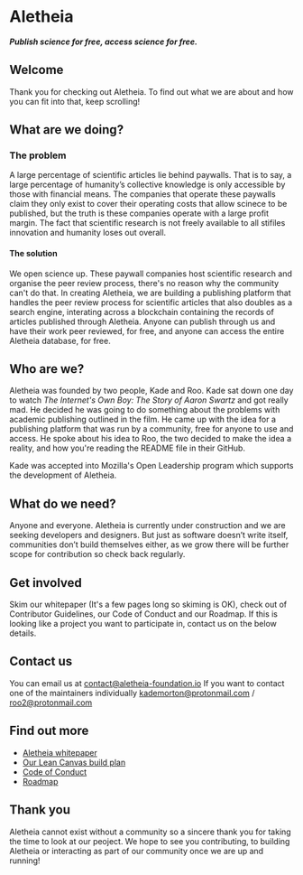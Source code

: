# Aletheia

_**Publish science for free, access science for free.**_

## Welcome

Thank you for checking out Aletheia. To find out what we are about and how you can fit into that, keep scrolling!

## What are we doing?

### The problem

A large percentage of scientific articles lie behind paywalls. That is to say, a large percentage of humanity’s collective knowledge is only accessible by those with financial means. The companies that operate these paywalls claim they only exist to cover their operating costs that allow scinece to be published, but the truth is these companies operate with a large profit margin. The fact that scientific research is not freely available to all stifiles innovation and humanity loses out overall.

#### The solution

We open science up. These paywall companies host scientific research and organise the peer review process, there's no reason why the community can't do that. In creating Aletheia, we are building a publishing platform that handles the peer review process for scientific articles that also doubles as a search engine, interating across a blockchain containing the records of articles published through Aletheia. Anyone can publish through us and have their work peer reviewed, for free, and anyone can access the entire Aletheia database, for free. 

## Who are we?

Aletheia was founded by two people, Kade and Roo. Kade sat down one day to watch _The Internet's Own Boy: The Story of Aaron Swartz_ and got really mad. He decided he was going to do something about the problems with academic publishing outlined in the film. He came up with the idea for a publishing platform that was run by a community, free for anyone to use and access. He spoke about his idea to Roo, the two decided to make the idea a reality, and how you're reading the README file in their GitHub.

Kade was accepted into Mozilla's Open Leadership program which supports the development of Aletheia.

## What do we need?

Anyone and everyone. Aletheia is currently under construction and we are seeking developers and designers. But just as software doesn’t write itself, communities don’t build themselves either, as we grow there will be further scope for contribution so check back regularly.

## Get involved

Skim our whitepaper (It's a few pages long so skiming is OK), check out of Contributor Guidelines, our Code of Conduct and our Roadmap. If this is looking like a project you want to participate in, contact us on the below details.

## Contact us

You can email us at contact@aletheia-foundation.io If you want to contact one of the maintainers individually kademorton@protonmail.com / roo2@protonmail.com 

## Find out more

* [Aletheia whitepaper](https://github.com/aletheia-foundation/whitepaper)
* [Our Lean Canvas build plan](https://docs.google.com/presentation/d/1Joti0YzRRg9qDcwiIjfHtvckJNUCguQJol9K22GriFE/edit#slide=id.p)
* [Code of Conduct](https://github.com/aletheia-foundation/admin/blob/master/CODE-OF-CONDUCT.md)
* [Roadmap](https://github.com/aletheia-foundation/admin/blob/master/ROADMAP.md)

## Thank you

Aletheia cannot exist without a community so a sincere thank you for taking the time to look at our peoject. We hope to see you contributing, to building Aletheia or interacting as part of our community once we are up and running!
